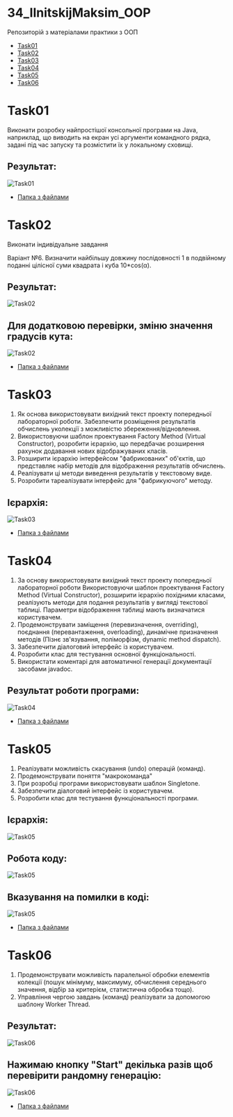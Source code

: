 # 34_IlnitskijMaksim_OOP
Репозиторій з матеріалами практики з ООП

+ [Task01](#Task01)
+ [Task02](#Task02)
+ [Task03](#Task03)
+ [Task04](#Task04)
+ [Task05](#Task05)
+ [Task06](#Task06)

# Task01

Виконати розробку найпростішої консольної програми на Java, наприклад, що виводить на екран усі аргументи командного рядка, задані під час запуску та розмістити їх у локальному сховищі.

## Результат:

![Task01](https://github.com/IlnitskijMaksim/34_IlnitskijMaksim_OOP/blob/main/Task01/img/Task01res.png)

+ [Папка з файлами](https://github.com/IlnitskijMaksim/34_IlnitskijMaksim_OOP/tree/main/Task01)

# Task02

Виконати індивідуальне завдання

Варіант №6. Визначити найбільшу довжину послідовності 1 в подвійному поданні цілісної суми квадрата і куба 10*cos(α).

## Результат:

![Task02](https://github.com/IlnitskijMaksim/34_IlnitskijMaksim_OOP/blob/main/Task02/img/Task02res.png)

## Для додатковою перевірки, зміню значення градусів кута:

![Task02](https://github.com/IlnitskijMaksim/34_IlnitskijMaksim_OOP/blob/main/Task02/img/Task02res2.png)

+ [Папка з файлами](https://github.com/IlnitskijMaksim/34_IlnitskijMaksim_OOP/tree/main/Task02)

# Task03

1. Як основа використовувати вихідний текст проекту попередньої лабораторної роботи. Забезпечити розміщення результатів обчислень уколекції з можливістю збереження/відновлення.
2. Використовуючи шаблон проектування Factory Method (Virtual Constructor), розробити ієрархію, що передбачає розширення рахунок додавання
нових відображуваних класів.
3. Розширити ієрархію інтерфейсом "фабрикованих" об'єктів, що представляє набір методів для відображення результатів обчислень.
4. Реалізувати ці методи виведення результатів у текстовому виде.
5. Розробити тареалізувати інтерфейс для "фабрикуючого" методу.

## Ієрархія:

![Task03](https://github.com/IlnitskijMaksim/34_IlnitskijMaksim_OOP/blob/main/Task03/img/Task03res.png)

+ [Папка з файлами](https://github.com/IlnitskijMaksim/34_IlnitskijMaksim_OOP/tree/main/Task03)

# Task04

1. За основу використовувати вихідний текст проекту попередньої лабораторної роботи Використовуючи шаблон проектування Factory Method
(Virtual Constructor), розширити ієрархію похідними класами, реалізують методи для подання результатів у вигляді текстової
таблиці. Параметри відображення таблиці мають визначатися користувачем.
2. Продемонструвати заміщення (перевизначення, overriding), поєднання (перевантаження, overloading), динамічне призначення методів
(Пізнє зв'язування, поліморфізм, dynamic method dispatch).
3. Забезпечити діалоговий інтерфейс із користувачем.
4. Розробити клас для тестування основної функціональності.
5. Використати коментарі для автоматичної генерації документації засобами javadoc.

## Результат роботи програми:

![Task04](https://github.com/IlnitskijMaksim/34_IlnitskijMaksim_OOP/blob/main/Task04/img/Task04res.png)

+ [Папка з файлами](https://github.com/IlnitskijMaksim/34_IlnitskijMaksim_OOP/tree/main/Task04)

# Task05

1. Реалізувати можливість скасування (undo) операцій (команд).
2. Продемонструвати поняття "макрокоманда"
3. При розробці програми використовувати шаблон Singletone.
4. Забезпечити діалоговий інтерфейс із користувачем.
5. Розробити клас для тестування функціональності програми.

## Ієрархія:

![Task05](https://github.com/IlnitskijMaksim/34_IlnitskijMaksim_OOP/blob/main/Task05/img/Task05.png)

## Робота коду:

![Task05](https://github.com/IlnitskijMaksim/34_IlnitskijMaksim_OOP/blob/main/Task05/img/Task05res.png)

## Вказування на помилки в коді:

![Task05](https://github.com/IlnitskijMaksim/34_IlnitskijMaksim_OOP/blob/main/Task05/img/Task05fail.png)

+ [Папка з файлами](https://github.com/IlnitskijMaksim/34_IlnitskijMaksim_OOP/tree/main/Task05)

# Task06

1. Продемонструвати можливість паралельної обробки елементів колекції (пошук мінімуму, максимуму, обчислення середнього значення, відбір за критерієм, статистична обробка тощо).
2. Управління чергою завдань (команд) реалізувати за допомогою шаблону Worker Thread.

## Результат:

![Task06](https://github.com/IlnitskijMaksim/34_IlnitskijMaksim_OOP/blob/main/Task06/img/Task06res.png)

## Нажимаю кнопку "Start" декілька разів щоб перевірити рандомну генерацію:

![Task06](https://github.com/IlnitskijMaksim/34_IlnitskijMaksim_OOP/blob/main/Task06/img/Task06rand.png)

+ [Папка з файлами](https://github.com/IlnitskijMaksim/34_IlnitskijMaksim_OOP/tree/main/Task06)
